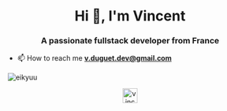 <h1 align="center">Hi 👋, I'm Vincent</h1>
<h3 align="center">A passionate fullstack developer from France</h3>

- 📫 How to reach me **v.duguet.dev@gmail.com**

<p>&nbsp;<img align="center" src="https://github-readme-stats.vercel.app/api/top-langs/?username=eikyuu&show_icons=true&theme=radical" alt="eikyuu" /></p>

<p align="center">
<a href="https://linkedin.com/in/vincent-duguet" target="blank"><img align="center" src="https://cdn.jsdelivr.net/npm/simple-icons@3.0.1/icons/linkedin.svg" alt="vincent-duguet" height="30" width="30" /></a>
</p>
